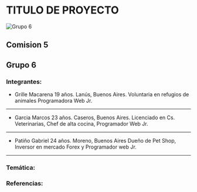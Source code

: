 # TITULO DE PROYECTO
![Grupo 6](https://i.pinimg.com/236x/e5/e9/08/e5e908c3969f806af05c39db6222e6a8.jpg)
## Comision 5

## Grupo 6

### Integrantes:
- Grille Macarena
19 años.
Lanús, Buenos Aires.
Voluntaria en refugios de animales
Programadora Web Jr.
___
- Garcia Marcos
23 años.
Caseros, Buenos Aires.
Licenciado en Cs. Veterinarias, Chef de alta cocina, Programador Web Jr.
___

- Patiño Gabriel
24 años.
Moreno, Buenos Aires
Dueño de Pet Shop, Inversor en mercado Forex y Programador web Jr.
___

### Temática:


### Referencias:
